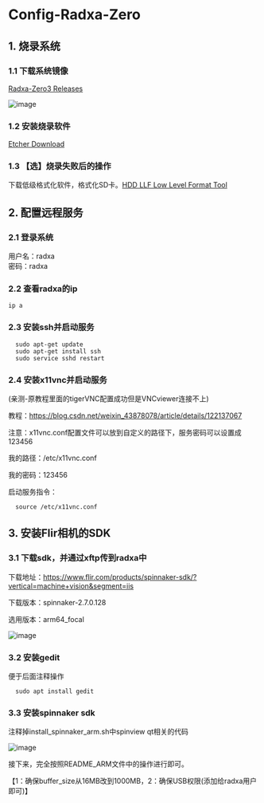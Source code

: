 # Config-Radxa-Zero

## 1. 烧录系统

### 1.1 下载系统镜像
[Radxa-Zero3 Releases](https://github.com/radxa-build/radxa-zero3/releases)

![image](https://github.com/Xinzhe99/Config-Radxa-Zero/assets/113503163/24b2a545-1474-4326-8620-c2f19561d010)

### 1.2 安装烧录软件
[Etcher Download](https://etcher.balena.io/#download-etcher/)

### 1.3 【选】烧录失败后的操作
下载低级格式化软件，格式化SD卡。[HDD LLF Low Level Format Tool](https://www.hddguru.com/software/HDD-LLF-Low-Level-Format-Tool/)

## 2. 配置远程服务

### 2.1 登录系统
用户名：radxa  
密码：radxa

### 2.2 查看radxa的ip
```
ip a
```
### 2.3 安装ssh并启动服务
```
  sudo apt-get update
  sudo apt-get install ssh
  sudo service sshd restart
```
### 2.4 安装x11vnc并启动服务
(亲测-原教程里面的tigerVNC配置成功但是VNCviewer连接不上)

教程：https://blog.csdn.net/weixin_43878078/article/details/122137067

注意：x11vnc.conf配置文件可以放到自定义的路径下，服务密码可以设置成123456

我的路径：/etc/x11vnc.conf

我的密码：123456

启动服务指令：
```
  source /etc/x11vnc.conf
```
## 3. 安装Flir相机的SDK
### 3.1 下载sdk，并通过xftp传到radxa中
下载地址：https://www.flir.com/products/spinnaker-sdk/?vertical=machine+vision&segment=iis

下载版本：spinnaker-2.7.0.128

选用版本：arm64_focal

![image](https://github.com/Xinzhe99/Config-Radxa-Zero/assets/113503163/a5d7a177-b823-4b4f-9eb8-161aa0b0298f)


### 3.2 安装gedit
便于后面注释操作
```
  sudo apt install gedit
```
### 3.3 安装spinnaker sdk

注释掉install_spinnaker_arm.sh中spinview qt相关的代码

![image](https://github.com/Xinzhe99/Config-Radxa-Zero/assets/113503163/fee0799d-9eb0-4826-9e71-cdb9a1cb5071)

接下来，完全按照README_ARM文件中的操作进行即可。

【1：确保buffer_size从16MB改到1000MB，2：确保USB权限(添加给radxa用户即可)】
